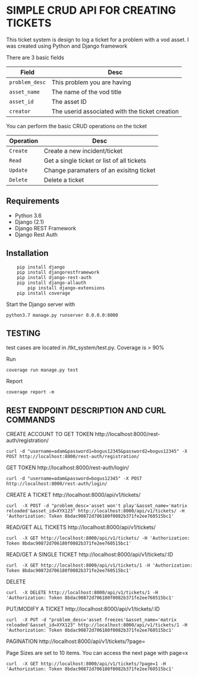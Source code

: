 # SIMPLE CRUD API FOR CREATING TICKETS

This ticket system is design to log a ticket for a problem with a vod asset.  I was created using Python and Django framework

There are 3 basic fields

Field |Desc
-- | -- 
`problem_desc`  |  This problem you are having 
`asset_name`    |  The name of the vod title
`asset_id`      |  The asset ID 
`creator`       |  The userid associated with the ticket creation

You can perform the basic CRUD operations on the ticket

Operation |Desc
-- | -- 
`Create` | Create a new incident/ticket
`Read`   | Get a single ticket or list of all tickets
`Update` | Change paramaters of an exisitng ticket
`Delete` | Delete a ticket


## Requirements
- Python 3.6
- Django (2.1)
- Django REST Framework
- Django Rest Auth

## Installation
```
	pip install django
	pip install djangorestframework
	pip install django-rest-auth
	pip install django-allauth
        pip install django-extensions
	pip install coverage
```


Start the Django server with 

```
python3.7 manage.py runserver 0.0.0.0:8000
```

## TESTING 
test cases are located in /tkt_system/test.py.    Coverage is > 90%

Run

```
coverage run manage.py test
```

Report
```
coverage report -m
```

## REST ENDPOINT DESCRIPTION AND CURL COMMANDS




CREATE ACCOUNT TO GET TOKEN  http://localhost:8000/rest-auth/registration/ 

```
curl -d "username=adam&password1=bogus12345&password2=bogus12345" -X POST http://localhost:8000/rest-auth/registration/ 
```


GET TOKEN  http://localhost:8000/rest-auth/login/


```
curl -d "username=adam&password=bogus12345" -X POST http://localhost:8000/rest-auth/login/
```


CREATE A TICKET http://localhost:8000/api/v1/tickets/


```
curl  -X POST -d "problem_desc='asset won't play'&asset_name='matrix reloaded'&asset_id=XYX123" http://localhost:8000/api/v1/tickets/ -H 'Authorization: Token 8bdac90872d706180f0082b371fe2ee760515bc1'
```

READ/GET ALL TICKETS http://localhost:8000/api/v1/tickets/
```
curl  -X GET http://localhost:8000/api/v1/tickets/ -H 'Authorization: Token 8bdac90872d706180f0082b371fe2ee760515bc1'
```




READ/GET A SINGLE TICKET http://localhost:8000/api/v1/tickets/:ID
```
curl  -X GET http://localhost:8000/api/v1/tickets/1 -H 'Authorization: Token 8bdac90872d706180f0082b371fe2ee760515bc1'
```

DELETE
```
curl  -X DELETE http://localhost:8000/api/v1/tickets/1 -H 'Authorization: Token 8bdac90872d706180f0082b371fe2ee760515bc1'
```

PUT/MODIFY A TICKET http://localhost:8000/api/v1/tickets/:ID

```
curl  -X PUT -d "problem_desc='asset freezes'&asset_name='matrix reloaded'&asset_id=XYX123" http://localhost:8000/api/v1/tickets/1 -H 'Authorization: Token 8bdac90872d706180f0082b371fe2ee760515bc1'
```

PAGINATION http://localhost:8000/api/v1/tickets/?page=<page no>

Page Sizes are set to 10 items.   You can access the next page with page=x
```
curl  -X GET http://localhost:8000/api/v1/tickets/?page=1 -H 'Authorization: Token 8bdac90872d706180f0082b371fe2ee760515bc1'
```


